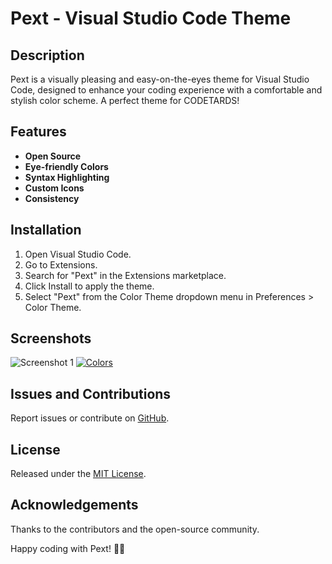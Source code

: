 # Pext - Visual Studio Code Theme


## Description

Pext is a visually pleasing and easy-on-the-eyes theme for Visual Studio Code, designed to enhance your coding experience with a comfortable and stylish color scheme. A perfect theme for CODETARDS!

## Features

- **Open Source**
- **Eye-friendly Colors**
- **Syntax Highlighting**
- **Custom Icons**
- **Consistency**

## Installation

1. Open Visual Studio Code.
2. Go to Extensions.
3. Search for "Pext" in the Extensions marketplace.
4. Click Install to apply the theme.
5. Select "Pext" from the Color Theme dropdown menu in Preferences > Color Theme.

## Screenshots


![Screenshot 1](https://i.postimg.cc/dVpjrYNz/pext-theme.png)
[![Colors](https://i.postimg.cc/m2ZjGVF6/pext-theme-colors.png)](https://postimg.cc/PNcYWWym)

## Issues and Contributions

Report issues or contribute on [GitHub](https://github.com/askadityapandey/pext-theme).

## License

Released under the [MIT License](https://opensource.org/licenses/MIT).

## Acknowledgements

Thanks to the contributors and the open-source community.

Happy coding with Pext! 🎨🚀
